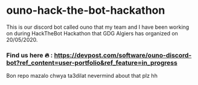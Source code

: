 # ouno-hack-the-bot-hackathon
This is our discord bot called ouno that my team and I have been working on during HackTheBot Hackathon that GDG Algiers has organized on 20/05/2020. 

### Find us here 🔥 : https://devpost.com/software/ouno-discord-bot?ref_content=user-portfolio&ref_feature=in_progress

Bon repo mazalo chwya ta3dilat nevermind about that plz hh
